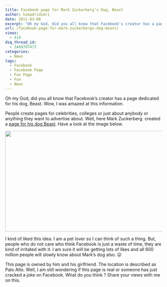 ```yaml
---
title: Facebook page for Mark Zuckerberg’s Dog, Beast
author: himadridimri
date: 2011-03-08
excerpt: "Oh my God, did you all know that Facebook's creator has a page dedicated for his dog, Beast. Wow, I was amazed at this information."
url: /facebook-page-for-mark-zuckerbergs-dog-beast/
views:
  - 419
dsq_thread_id:
  - 3489707473
categories:
  - News
tags:
  - Facebook
  - Facebook Page
  - Fan Page
  - Fun
  - News
---
```

Oh my God, did you all know that Facebook&#8217;s creator has a page dedicated for his dog, Beast. Wow, I was amazed at this information.

People create pages for celebrities, colleges or just about anybody or anything they want to advertise about. Well, here Mark Zuckerberg  created a <a href="http://www.facebook.com/beast.the.dog?sk=info" onclick="_gaq.push(['_trackEvent', 'outbound-article', 'http://www.facebook.com/beast.the.dog?sk=info', 'page for his dog Beast']);" >page for his dog Beast</a>. Have a look at the image below.

[<img class="alignnone size-full wp-image-6081" src="http://cdn.devilsworkshop.org/files/2011/03/Facebook-Beast.png" alt="" width="600" height="323" />][1]

I kind of liked this idea. I am a pet lover so I can think of such a thing. But, people who do not care who think Facebook is just a waste of time, they are kind of irritated with it. I am sure it will be getting lots of likes and all 600 million people will slowly know about Mark&#8217;s dog also. 😛

This page is owned by him and his girlfriend. The location is described as Palo Alto. Well, I am still wondering if this page is real or someone has just cracked a joke on Facebook. What do you think ? Share your views with me on this.

 [1]: http://cdn.devilsworkshop.org/files/2011/03/Facebook-Beast.png
